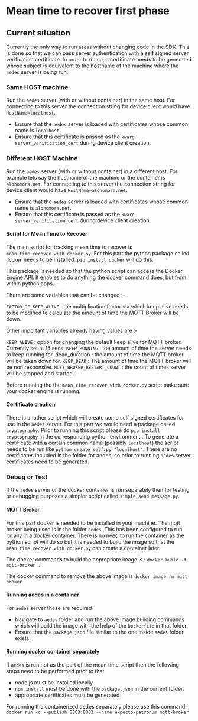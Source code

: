 # Mean time to recover first phase

## Current situation

Currently the only way to run `aedes` without changing code in the SDK. 
This is done so that we can pass server authentication with a self signed server verification certificate. 
In order to do so, a certificate needs to be generated whose subject is equivalent to the hostname of the machine where the `aedes` server is being run.

### Same HOST machine

Run the `aedes` server (with or without container) in the same host.
For connecting to this server the connection string for device client would have
`HostName=localhost`.
* Ensure that the `aedes` server is loaded with certificates whose common name is `localhost`.
* Ensure that this certificate is passed as the `kwarg server_verification_cert` during device client creation. 

### Different HOST Machine

Run the `aedes` server (with or without container) in a different host.
For example lets say the hostname of the machine or the container is `alohomora.net`.
For connecting to this server the connection string for device client would have
`HostName=alohomora.net`.
* Ensure that the `aedes` server is loaded with certificates whose common name is `alohomora.net`.
* Ensure that this certificate is passed as the `kwarg server_verification_cert` during device client creation.

#### Script for Mean Time to Recover

The main script for tracking mean time to recover is `mean_time_recover_with_docker.py`.
For this part the python package called `docker` needs to be installed.
`pip install docker` will do this. 

This package is needed so that the python script can access the Docker Engine API. 
It enables to do anything the docker command does, but from within python apps.

There are some variables that can be changed :-

`FACTOR_OF_KEEP_ALIVE` : the multiplication factor via which keep alive needs to be modified to calculate the amount of time the MQTT Broker will be down.

Other important variables already having values are :-

`KEEP_ALIVE` : option for changing the default keep alive for MQTT broker. Currently set at 15 secs.
`KEEP_RUNNING` : the amount of time the server needs to keep running for.
dead_duration : the amount of time the MQTT broker will be taken down for.
`KEEP_DEAD` : The amount of time the MQTT broker will be non responsive.
`MQTT_BROKER_RESTART_COUNT` : the count of times server will be stopped and started.

Before running the the `mean_time_recover_with_docker.py` script make sure your docker engine is running.

#### Certificate creation

There is another script which will create some self signed certificates for use in the `aedes` server.
For this part we would need a package called `cryptography`.
Prior to running this script please do `pip install cryptography` in the corresponding python environment .
To generate a certificate with a certain common name (possibly `localhost`) the script needs to be run like
`python create_self.py "localhost"`. There are no certificates included in the folder for aedes, so 
prior to running `aedes` server, certificates need to be generated.

### Debug or Test

If the `aedes` server or the docker container is run separately then for testing or debugging purposes
a simpler script called `simple_send_message.py`.

#### MQTT Broker

For this part docker is needed to be installed in your machine.
The mqtt broker being used is in the folder `aedes`. 
This has been configured to run locally in a docker container.
There is no need to run the container as the python script will do so 
but it is needed to build the image so that the `mean_time_recover_with_docker.py` can create a container later.

The docker commands to build the appropriate image is :
`docker build -t mqtt-broker . `

The docker command to remove the above image is
`docker image rm mqtt-broker`

#### Running aedes in a container

For `aedes` server these are required

* Navigate to `aedes` folder and run the above image building commands 
which will build the image with the help of the `Dockerfile` in that folder.
* Ensure that the `package.json` file similar to the one inside `aedes` folder exists.

#### Running docker container separately 

If `aedes` is run not as the part of the mean time script then the 
following steps need to be performed prior to that

* node js must be installed locally
* `npm install` must be done with the `package.json` in the current folder.
* appropriate certificates must be generated

For running the containerized aedes separately please use this command.
`docker run -d --publish 8883:8883 --name expecto-patronum mqtt-broker`